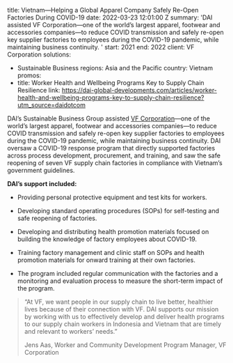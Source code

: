 
title: Vietnam—Helping a Global Apparel Company Safely Re-Open Factories During COVID-19
date: 2022-03-23 12:01:00 Z
summary: 'DAI assisted VF Corporation—one of the world’s largest apparel, footwear
  and accessories companies—to reduce COVID transmission and safely re-open key supplier
  factories to employees during the COVID-19 pandemic, while maintaining business
  continuity. '
start: 2021
end: 2022
client: VF Corporation
solutions:
- Sustainable Business
regions: Asia and the Pacific
country: Vietnam
promos:
- title: Worker Health and Wellbeing Programs Key to Supply Chain Resilience
  link: https://dai-global-developments.com/articles/worker-health-and-wellbeing-programs-key-to-supply-chain-resilience?utm_source=daidotcom


DAI’s Sustainable Business Group assisted [VF Corporation](https://www.vfc.com/)—one of the world’s largest apparel, footwear and accessories companies—to reduce COVID transmission and safely re-open key supplier factories to employees during the COVID-19 pandemic, while maintaining business continuity. DAI oversaw a COVID-19 response program that directly supported factories across process development, procurement, and training, and saw the safe reopening of seven VF supply chain factories in compliance with Vietnam’s government guidelines.

**DAI’s support included:**

* Providing personal protective equipment and test kits for workers.

* Developing standard operating procedures (SOPs) for self-testing and safe reopening of factories.

* Developing and distributing health promotion materials focused on building the knowledge of factory employees about COVID-19.

* Training factory management and clinic staff on SOPs and health promotion materials for onward training at their own factories.

* The program included regular communication with the factories and a monitoring and evaluation process to measure the short-term impact of the program.

> “At VF, we want people in our supply chain to live better, healthier lives because of their connection with VF. DAI supports our mission by working with us to effectively develop and deliver health programs to our supply chain workers in Indonesia and Vietnam that are timely and relevant to workers’ needs.”
>
> Jens Aas, Worker and Community Development Program Manager, VF Corporation
